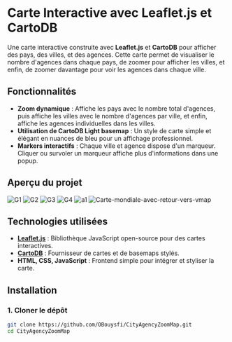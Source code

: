 # Carte Interactive avec Leaflet.js et CartoDB

Une carte interactive construite avec **Leaflet.js** et **CartoDB** pour afficher des pays, des villes, et des agences. Cette carte permet de visualiser le nombre d'agences dans chaque pays, de zoomer pour afficher les villes, et enfin, de zoomer davantage pour voir les agences dans chaque ville.

## Fonctionnalités

- **Zoom dynamique** : Affiche les pays avec le nombre total d'agences, puis affiche les villes avec le nombre d'agences par ville, et enfin, affiche les agences individuelles dans les villes.
- **Utilisation de CartoDB Light basemap** : Un style de carte simple et élégant en nuances de bleu pour un affichage professionnel.
- **Markers interactifs** : Chaque ville et agence dispose d'un marqueur. Cliquer ou survoler un marqueur affiche plus d'informations dans une popup.

## Aperçu du projet

![G1](https://github.com/user-attachments/assets/ca99455a-4207-4e0f-86b6-8d28673e9912)
![G2](https://github.com/user-attachments/assets/ee628a29-6091-48e3-874c-564646cbf133)
![G3](https://github.com/user-attachments/assets/c11704ab-9da8-4269-8d6e-8d3cf75ac79b)
![G4](https://github.com/user-attachments/assets/400293bf-ccca-4e15-bc41-d34322ac9c42)
![a1](https://github.com/user-attachments/assets/39a54330-2941-43ad-8f7b-78712d152c10)
![Carte-mondiale-avec-retour-vers-vmap](https://github.com/user-attachments/assets/b872c1b4-fbe8-4c71-bd12-f681f9c62c18)

## Technologies utilisées

- **[Leaflet.js](https://leafletjs.com/)** : Bibliothèque JavaScript open-source pour des cartes interactives.
- **[CartoDB](https://carto.com/)** : Fournisseur de cartes et de basemaps stylés.
- **HTML, CSS, JavaScript** : Frontend simple pour intégrer et styliser la carte.

## Installation

### 1. Cloner le dépôt

```bash
git clone https://github.com/OBouysfi/CityAgencyZoomMap.git
cd CityAgencyZoomMap
